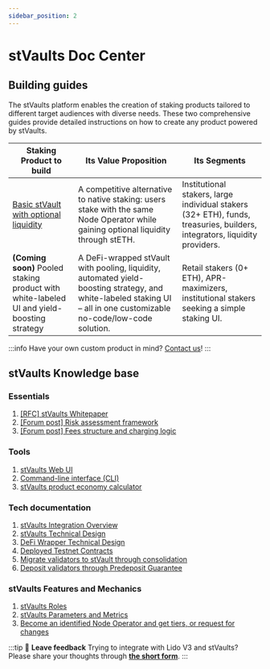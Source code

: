 ```yaml
---
sidebar_position: 2
---
```


# stVaults Doc Center

## Building guides

The stVaults platform enables the creation of staking products tailored to different target audiences with diverse needs. These two comprehensive guides provide detailed instructions on how to create any product powered by stVaults.

| Staking Product to build | Its Value Proposition | Its Segments |
| -------- | -------- | -------- |
| [Basic stVault with optional liquidity](./building-guides/basic-stvault.md)                | A competitive alternative to native staking: users stake with the same Node Operator while gaining optional liquidity through stETH.                                 | Institutional stakers, large individual stakers (32+ ETH), funds, treasuries, builders, integrators, liquidity providers. |
| **(Coming soon)** Pooled staking product with white-labeled UI and yield-boosting strategy | A DeFi-wrapped stVault with pooling, liquidity, automated yield-boosting strategy, and white-labeled staking UI – all in one customizable no-code/low-code solution. | Retail stakers (0+ ETH), APR-maximizers, institutional stakers seeking a simple staking UI.                               |

:::info
Have your own custom product in mind? [Contact us](https://tally.so/r/mVrkZa)!
:::

## stVaults Knowledge base

### Essentials

1. [[RFC] stVaults Whitepaper](https://hackmd.io/@lido/B1NuB15-gx)
2. [[Forum post] Risk assessment framework](https://research.lido.fi/t/risk-assessment-framework-for-stvaults/9978/4)
3. [[Forum post] Fees structure and charging logic](https://research.lido.fi/t/default-risk-assessment-framework-and-fees-parameters-for-lido-v3-stvaults/10504)

### Tools

1. [stVaults Web UI](https://stvaults-hoodi.testnet.fi/)
2. [Command-line interface (CLI)](https://lidofinance.github.io/lido-staking-vault-cli/)
3. [stVaults product economy calculator](https://docs.google.com/spreadsheets/d/1Zwixmdq93Pe_jXeuKZTMj5yY_b7HEh8ua5OY_6icxT8/edit?usp=sharing)

### Tech documentation

1. [stVaults Integration Overview](./integration-overview.md)
2. [stVaults Technical Design](https://hackmd.io/@lido/stVaults-design)
3. [DeFi Wrapper Technical Design](https://hackmd.io/@lido/lido-v3-wrapper-design)
4. [Deployed Testnet Contracts](../../deployed-contracts/hoodi/)
5. [Migrate validators to stVault through consolidation](./consolidation.md)
6. [Deposit validators through Predeposit Guarantee](./pdg.md)

### stVaults Features and Mechanics

1. [stVaults Roles](./roles-and-permissions.md)
2. [stVaults Parameters and Metrics](./parameters-and-metrics.md)
3. [Become an identified Node Operator and get tiers, or request for changes](./node-operators-identification.md)

:::tip 📣 **Leave feedback**
Trying to integrate with Lido V3 and stVaults?
Please share your thoughts through **[the short form](https://tally.so/r/3X9vYe)**.
:::
